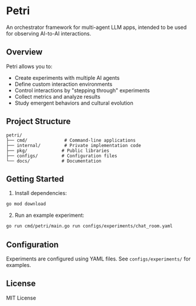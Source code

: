 # Petri

An orchestrator framework for multi-agent LLM apps, intended to be used for observing AI-to-AI interactions.

## Overview

Petri allows you to:

- Create experiments with multiple AI agents
- Define custom interaction environments
- Control interactions by "stepping through" experiments
- Collect metrics and analyze results
- Study emergent behaviors and cultural evolution

## Project Structure

```
petri/
├── cmd/              # Command-line applications
├── internal/         # Private implementation code
├── pkg/             # Public libraries
├── configs/         # Configuration files
└── docs/            # Documentation
```

## Getting Started

1. Install dependencies:

```bash
go mod download
```

2. Run an example experiment:

```bash
go run cmd/petri/main.go run configs/experiments/chat_room.yaml
```

## Configuration

Experiments are configured using YAML files. See `configs/experiments/` for examples.

## License

MIT License
